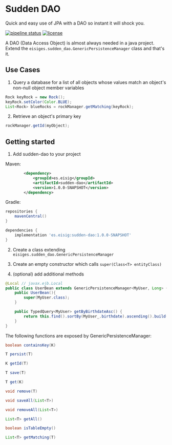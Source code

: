 # Sudden DAO

Quick and easy use of JPA with a DAO so instant it will shock you.

[![pipeline status](https://gitlab.mccollum.enterprises/smccollum/genericentityejb/badges/master/pipeline.svg)](http://gitlab.mccollum.enterprises/smccollum/genericentityejb/pipelines)
[![license](https://img.shields.io/github/license/thorntail/thorntail.svg)](http://www.apache.org/licenses/LICENSE-2.0)

A DAO (Data Access Object) is almost always needed in a java project. Extend the `eisiges.sudden_dao.GenericPersistenceManager` class and that's it.

## Use Cases

1. Query a database for a list of all objects whose values match an object's non-null object member variables

```java
Rock keyRock = new Rock();
keyRock.setColor(Color.BLUE);
List<Rock> blueRocks = rockManager.getMatching(keyRock);
```

2. Retrieve an object's primary key

```java
rockManager.getId(myObject);
```

## Getting started

1. Add sudden-dao to your project

Maven:
```xml
		<dependency>
			<groupId>es.eisig</groupId>
			<artifactId>sudden-dao</artifactId>
			<version>1.0.0-SNAPSHOT</version>
		</dependency>
```

Gradle:
```groovy
repositories {
    mavenCentral()
}

dependencies {
	implementation 'es.eisig:sudden-dao:1.0.0-SNAPSHOT'
}
```

2. Create a class extending `eisiges.sudden_dao.GenericPersistenceManager`

3. Create an empty constructor which calls `super(Class<T> entityClass)`

4. (optional) add additional methods

```java
@Local // javax.ejb.Local
public class UserBean extends GenericPersistenceManager<MyUser, Long> { // MyUser: entity being managed, Long: type of primary key
	public UserBean(){
		super(MyUser.class);
	}

	public TypedQuery<MyUser> getByBirthdateAsc() {
		return this.find().sortBy(MyUser_.birthdate).ascending().build();
	}
}
```

The following functions are exposed by GenericPersistenceManager:

```java
boolean containsKey(K)

T persist(T)

K getId(T)

T save(T)

T get(K)

void remove(T)

void saveAll(List<T>)

void removeAll(List<T>)

List<T> getAll()

boolean isTableEmpty()

List<T> getMatching(T)
```

